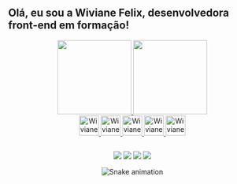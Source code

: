 ## Olá, eu sou a Wiviane Felix, desenvolvedora front-end em formação!

<div align="center"><a href="https://github.com/rafaballerini">
 <img height="150em" src="https://github-readme-stats.vercel.app/api?username=wivianefelix&show_icons=true&theme=radical&include_all_commits=true&count_private=true"/>
 <img height="150em" src="https://github-readme-stats.vercel.app/api/top-langs/?username=wivianefelix&layout=compact&langs_count=7&theme=radical"/>
</div>

<div align="center">
 <img alt="Wiviane Felix" width="40" src="https://cdn.jsdelivr.net/gh/devicons/devicon/icons/vscode/vscode-original-wordmark.svg"/>
 <img alt="Wiviane Felix" width="40" src="https://cdn.jsdelivr.net/gh/devicons/devicon/icons/css3/css3-plain-wordmark.svg"/>
 <img alt="Wiviane Felix" width="40" src="https://cdn.jsdelivr.net/gh/devicons/devicon/icons/html5/html5-plain-wordmark.svg"/>
 <img alt="Wiviane Felix" width="40" src="https://cdn.jsdelivr.net/gh/devicons/devicon/icons/illustrator/illustrator-plain.svg"/>
 <img alt="Wiviane Felix" width="40" src="https://cdn.jsdelivr.net/gh/devicons/devicon/icons/canva/canva-original.svg"/>
</div>

##

<div align="center"> 
  <a href="https://www.instagram.com/wivianefelix" target="_blank"><img src="https://img.shields.io/badge/-Instagram-%23E4405F?style=for-the-badge&logo=instagram&logoColor=white" target="_blank"></a>
  <a href="wivianefelix@gmail.com" target="_blank"><img src="https://img.shields.io/badge/Gmail-D14836?style=for-the-badge&logo=gmail&logoColor=white"       
  target="_blank"></a>
  <a href="https://www.facebook.com/wivianefelix" target="_blank"><img src="https://img.shields.io/badge/LinkedIn-0077B5?style=for-the-badge&logo=linkedin&logoColor=white" target="_blank"></a>
  <a href="https://www.linkedin.com/wivianefelix" target="_blank"><img src="https://img.shields.io/badge/Facebook-1877F2?style=for-the-badge&logo=facebook&logoColor=white" target="_blank"></a>
 
 ![Snake animation](https://github.com/wivianefelix/wivianefelix/blob/output/github-contribution-grid-snake.svg)
 </div>
 
